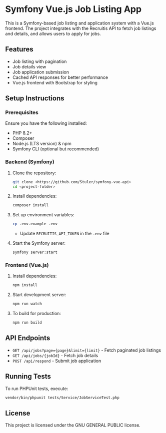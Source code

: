 # Symfony Vue.js Job Listing App

This is a Symfony-based job listing and application system with a Vue.js frontend. The project integrates with the Recruitis API to fetch job listings and details, and allows users to apply for jobs.

## Features
- Job listing with pagination
- Job details view
- Job application submission
- Cached API responses for better performance
- Vue.js frontend with Bootstrap for styling

## Setup Instructions

### Prerequisites
Ensure you have the following installed:
- PHP 8.2+
- Composer
- Node.js (LTS version) & npm
- Symfony CLI (optional but recommended)

### Backend (Symfony)
1. Clone the repository:
   ```sh
   git clone <https://github.com/Stuler/symfony-vue-api>
   cd <project-folder>
   ```
2. Install dependencies:
   ```sh
   composer install
   ```
3. Set up environment variables:
   ```sh
   cp .env.example .env
   ```
    - Update `RECRUITIS_API_TOKEN` in the `.env` file


4. Start the Symfony server:
   ```sh
   symfony server:start
   ```

### Frontend (Vue.js)
1. Install dependencies:
   ```sh
   npm install
   ```
2. Start development server:
   ```sh
   npm run watch
   ```
3. To build for production:
   ```sh
   npm run build
   ```

## API Endpoints
- `GET /api/jobs?page={page}&limit={limit}` - Fetch paginated job listings
- `GET /api/jobs/{jobId}` - Fetch job details
- `POST /api/respond` - Submit job application

## Running Tests
To run PHPUnit tests, execute:
```sh
vendor/bin/phpunit tests/Service/JobServiceTest.php
```

## License
This project is licensed under the GNU GENERAL PUBLIC license.
